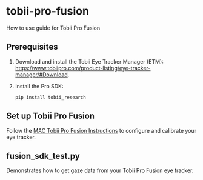 # tobii-pro-fusion
How to use guide for Tobii Pro Fusion

## Prerequisites

1. Download and install the Tobii Eye Tracker Manager (ETM): https://www.tobiipro.com/product-listing/eye-tracker-manager/#Download.

2. Install the Pro SDK:
    ```console
    pip install tobii_research
    ```

## Set up Tobii Pro Fusion
Follow the [MAC Tobii Pro Fusion Instructions](https://docs.google.com/document/d/1T62l_jeJcBxsYmAnMbnmk_WH4yFtNcCd7Z9v8Tg5SpM/edit?usp=sharing) to configure and calibrate your eye tracker.

## fusion_sdk_test.py
Demonstrates how to get gaze data from your Tobii Pro Fusion eye tracker. 
